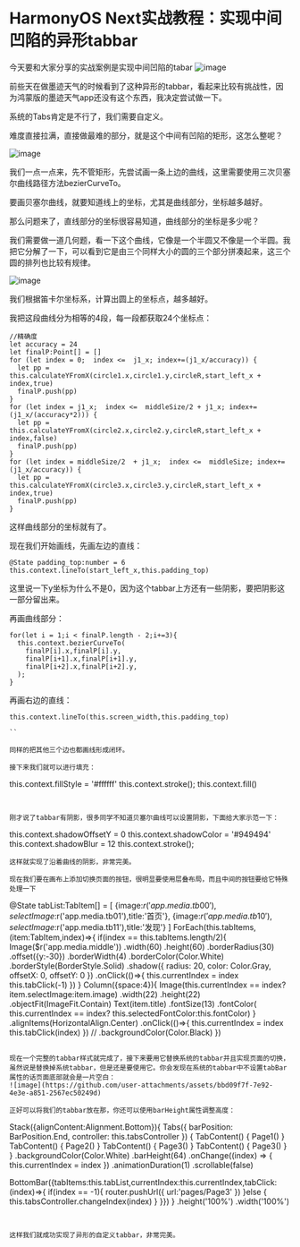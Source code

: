 # HarmonyOS Next实战教程：实现中间凹陷的异形tabbar
今天要和大家分享的实战案例是实现中间凹陷的tabar
![image](https://github.com/user-attachments/assets/12703f91-1339-49aa-87c3-84f0f6cd8daf)

前些天在做墨迹天气的时候看到了这种异形的tabbar，看起来比较有挑战性，因为鸿蒙版的墨迹天气app还没有这个东西，我决定尝试做一下。

系统的Tabs肯定是不行了，我们需要自定义。

难度直接拉满，直接做最难的部分，就是这个中间有凹陷的矩形，这怎么整呢？

![image](https://github.com/user-attachments/assets/b67cd206-5b9f-4170-8220-85d35e84582d)


我们一点一点来，先不管矩形，先尝试画一条上边的曲线，这里需要使用三次贝塞尔曲线路径方法bezierCurveTo。

要画贝塞尔曲线，就要知道线上的坐标，尤其是曲线部分，坐标越多越好。

那么问题来了，直线部分的坐标很容易知道，曲线部分的坐标是多少呢？

我们需要做一道几何题，看一下这个曲线，它像是一个半圆又不像是一个半圆。我把它分解了一下，可以看到它是由三个同样大小的圆的三个部分拼凑起来，这三个圆的排列也比较有规律。

![image](https://github.com/user-attachments/assets/adb935ce-8cee-4b3a-828f-4ca068de7bf1)


我们根据笛卡尔坐标系，计算出圆上的坐标点，越多越好。

我把这段曲线分为相等的4段，每一段都获取24个坐标点：

```
//精确度
let accuracy = 24
let finalP:Point[] = []
for (let index = 0;  index <=  j1_x; index+=(j1_x/accuracy)) {
  let pp = this.calculateYFromX(circle1.x,circle1.y,circleR,start_left_x + index,true)
  finalP.push(pp)
}
for (let index = j1_x;  index <=  middleSize/2 + j1_x; index+=(j1_x/(accuracy*2))) {
  let pp = this.calculateYFromX(circle2.x,circle2.y,circleR,start_left_x + index,false)
  finalP.push(pp)
}
for (let index = middleSize/2  + j1_x;  index <=  middleSize; index+=(j1_x/accuracy)) {
  let pp = this.calculateYFromX(circle3.x,circle3.y,circleR,start_left_x + index,true)
  finalP.push(pp)
}

```

这样曲线部分的坐标就有了。

现在我们开始画线，先画左边的直线：

```
@State padding_top:number = 6
this.context.lineTo(start_left_x,this.padding_top)
```


这里说一下y坐标为什么不是0，因为这个tabbar上方还有一些阴影，要把阴影这一部分留出来。

再画曲线部分：

```
for(let i = 1;i < finalP.length - 2;i+=3){
  this.context.bezierCurveTo(
    finalP[i].x,finalP[i].y,
    finalP[i+1].x,finalP[i+1].y,
    finalP[i+2].x,finalP[i+2].y,
  );
}
```


再画右边的直线：

```
this.context.lineTo(this.screen_width,this.padding_top)

``

同样的把其他三个边也都画线形成闭环。

接下来我们就可以进行填充：

```
this.context.fillStyle = '#ffffff'
this.context.stroke();
this.context.fill()
```


刚才说了tabbar有阴影，很多同学不知道贝塞尔曲线可以设置阴影，下面给大家示范一下：

```
this.context.shadowOffsetY = 0
this.context.shadowColor = '#949494'
this.context.shadowBlur = 12
this.context.stroke();


```
这样就实现了沿着曲线的阴影，非常完美。

现在我们要在画布上添加切换页面的按钮，很明显要使用层叠布局，而且中间的按钮要给它特殊处理一下

```
@State tabList:TabItem[] = [
  {image:$r('app.media.tb00'),selectImage:$r('app.media.tb01'),title:'首页'},
  {image:$r('app.media.tb10'),selectImage:$r('app.media.tb11'),title:'发现'}
]
ForEach(this.tabItems,(item:TabItem,index)=>{
  if(index == this.tabItems.length/2){
    Image($r('app.media.middle'))
      .width(60)
      .height(60)
      .borderRadius(30)
      .offset({y:-30})
      .borderWidth(4)
      .borderColor(Color.White)
      .borderStyle(BorderStyle.Solid)
      .shadow({
        radius: 20,
        color: Color.Gray,
        offsetX: 0,
        offsetY: 0
      })
      .onClick(()=>{
        this.currentIndex = index
        this.tabClick(-1)
      })
  }
  Column({space:4}){
    Image(this.currentIndex == index? item.selectImage:item.image)
      .width(22)
      .height(22)
      .objectFit(ImageFit.Contain)
    Text(item.title)
      .fontSize(13)
      .fontColor( this.currentIndex == index? this.selectedFontColor:this.fontColor)
  }
  .alignItems(HorizontalAlign.Center)
  .onClick(()=>{
    this.currentIndex = index
    this.tabClick(index)
  })
  // .backgroundColor(Color.Black)
})

```

现在一个完整的tabbar样式就完成了，接下来要用它替换系统的tabbar并且实现页面的切换，虽然说是替换掉系统tabbar，但是还是要使用它。你会发现在系统的tabbar中不设置tabBar属性的话页面底部就会是一片空白：
![image](https://github.com/user-attachments/assets/bbd09f7f-7e92-4e3e-a851-2567ec50249d)

正好可以将我们的tabbar放在那，你还可以使用barHeight属性调整高度：

```
Stack({alignContent:Alignment.Bottom}){
  Tabs({ barPosition: BarPosition.End, controller: this.tabsController }) {
    TabContent() {
      Page1()
    }
    TabContent() {
      Page2()
    }
    TabContent() {
      Page3()
    }
    TabContent() {
      Page3()
    }
  }
  .backgroundColor(Color.White)
  .barHeight(64)
  .onChange((index) => {
    this.currentIndex = index
  })
  .animationDuration(1)
  .scrollable(false)
  
  BottomBar({tabItems:this.tabList,currentIndex:this.currentIndex,tabClick:(index)=>{
    if(index == -1){
      router.pushUrl({
        url:'pages/Page3'
      })
    }else {
      this.tabsController.changeIndex(index)
    }
  }})
}
.height('100%')
.width('100%')
```


这样我们就成功实现了异形的自定义tabbar，非常完美。
